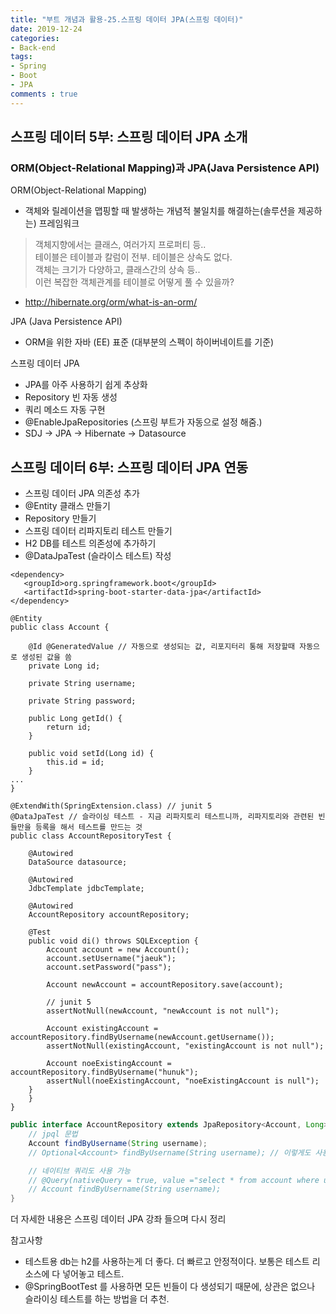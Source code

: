 ```yaml
---
title: "부트 개념과 활용-25.스프링 데이터 JPA(스프링 데이터)"
date: 2019-12-24
categories:
- Back-end
tags:
- Spring 
- Boot
- JPA
comments : true
---
```



## 스프링 데이터 5부: 스프링 데이터 JPA 소개
### ORM(Object-Relational Mapping)과 JPA(Java Persistence API)

ORM(Object-Relational Mapping)
- 객체와 릴레이션을 맵핑할 때 발생하는 개념적 불일치를 해결하는(솔루션을 제공하는) 프레임워크
> 객체지향에서는 클래스, 여러가지 프로퍼티 등..              
테이블은 테이블과 칼럼이 전부. 테이블은 상속도 없다.       
객체는 크기가 다양하고, 클래스간의 상속 등..             
이런 복잡한 객체관계를 테이블로 어떻게 풀 수 있을까?
- http://hibernate.org/orm/what-is-an-orm/


JPA (Java Persistence API)
- ORM을 위한 자바 (EE) 표준 (대부분의 스펙이 하이버네이트를 기준)

스프링 데이터 JPA 
- JPA를 아주 사용하기 쉽게 추상화
- Repository 빈 자동 생성
- 쿼리 메소드 자동 구현
- @EnableJpaRepositories (스프링 부트가 자동으로 설정 해줌.)
- SDJ -> JPA -> Hibernate -> Datasource



## 스프링 데이터 6부: 스프링 데이터 JPA 연동

- 스프링 데이터 JPA 의존성 추가
- @Entity 클래스 만들기
- Repository 만들기
- 스프링 데이터 리파지토리 테스트 만들기
- H2 DB를 테스트 의존성에 추가하기
- @DataJpaTest (슬라이스 테스트) 작성


~~~
<dependency>
   <groupId>org.springframework.boot</groupId>
   <artifactId>spring-boot-starter-data-jpa</artifactId>
</dependency>
~~~

~~~
@Entity
public class Account {

    @Id @GeneratedValue // 자동으로 생성되는 값, 리포지터리 통해 저장할때 자동으로 생성된 값을 씀
    private Long id;

    private String username;

    private String password;

    public Long getId() {
        return id;
    }

    public void setId(Long id) {
        this.id = id;
    }
...
}
~~~

~~~
@ExtendWith(SpringExtension.class) // junit 5
@DataJpaTest // 슬라이싱 테스트 - 지금 리파지토리 테스트니까, 리파지토리와 관련된 빈들만을 등록을 해서 테스트를 만드는 것
public class AccountRepositoryTest {

    @Autowired
    DataSource datasource;

    @Autowired
    JdbcTemplate jdbcTemplate;

    @Autowired
    AccountRepository accountRepository;

    @Test
    public void di() throws SQLException {
        Account account = new Account();
        account.setUsername("jaeuk");
        account.setPassword("pass");

        Account newAccount = accountRepository.save(account);

        // junit 5
        assertNotNull(newAccount, "newAccount is not null");

        Account existingAccount = accountRepository.findByUsername(newAccount.getUsername());
        assertNotNull(existingAccount, "existingAccount is not null");

        Account noeExistingAccount = accountRepository.findByUsername("hunuk");
        assertNull(noeExistingAccount, "noeExistingAccount is null");
    }
    }
}
~~~

~~~java
public interface AccountRepository extends JpaRepository<Account, Long> {
    // jpql 문법
    Account findByUsername(String username);
    // Optional<Account> findByUsername(String username); // 이렇게도 사용 가능

    // 네이티브 쿼리도 사용 가능
    // @Query(nativeQuery = true, value ="select * from account where username = '{0}'")
    // Account findByUsername(String username);
}

~~~
더 자세한 내용은 스프링 데이터 JPA 강좌 들으며 다시 정리


참고사항
- 테스트용 db는 h2를 사용하는게 더 좋다. 더 빠르고 안정적이다. 보통은 테스트 리소스에 다 넣어놓고 테스트.
- @SpringBootTest 를 사용하면 모든 빈들이 다 생성되기 때문에, 상관은 없으나 슬라이싱 테스트를 하는 방법을 더 추천.


